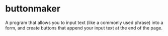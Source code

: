 # buttonmaker
A program that allows you to input text (like a commonly used phrase) into a form, and create buttons that append your input text at the end of the page.  
